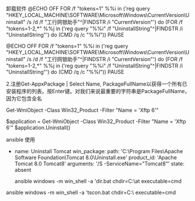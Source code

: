卸载软件
@ECHO OFF
FOR /f "tokens=1" %%i in ('reg query "HKEY_LOCAL_MACHINE\SOFTWARE\Microsoft\Windows\CurrentVersion\Uninstall" /s /d /f "工行网银助手"^|FINDSTR /i "CurrentVersion"') do (FOR /f "tokens=1-2,*" %%j in ('reg query "%%i" /f "UninstallString"^|FINDSTR /i "UninstallString"') do (CMD /q /c "%%l"))
PAUSE


@ECHO OFF
FOR /f "tokens=1" %%i in ('reg query "HKEY_LOCAL_MACHINE\SOFTWARE\Microsoft\Windows\CurrentVersion\Uninstall" /s /d /f "工行网银助手"^|FINDSTR /i "CurrentVersion"') do (FOR /f "tokens=1-2,*" %%j in ('reg query "%%i" /f "UninstallString"^|FINDSTR /i "UninstallString"') do (CMD /q /c "%%l"))
PAUSE

2.注册Get-AppxPackage | Select Name, PackageFullName以获得一个所有已安装程序的列表。按Enter键。对我们来说最重要的字符串是PackageFullName，因为它包含全名

Get-WmiObject -Class Win32_Product -Filter "Name = 'Xftp 6'"

$application = Get-WmiObject -Class Win32_Product -Filter "Name = 'Xftp 6'"
$application.Uninstall()


ansible 使用

- name: Uninstall Tomcat
  win_package:
    path: 'C:\Program Files\Apache Software Foundation\Tomcat 8.0\Uninstall.exe'
    product_id: 'Apache Tomcat 8.0 Tomcat8'
    arguments: '/S -ServiceName="Tomcat8"'
    state: absent



   ansible windows -m win_shell -a 'dir.bat chdir=C:\\at executable=cmd


ansible windows -m win_shell -a 'tscon.bat chdir=C:\\ executable=cmd


